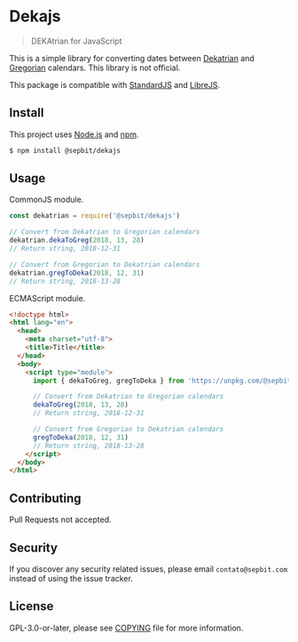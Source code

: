 # Dekajs

> DEKAtrian for JavaScript

This is a simple library for converting dates between [Dekatrian](https://www.facebook.com/dekatrian/) and [Gregorian](https://en.wikipedia.org/wiki/Adoption_of_the_Gregorian_calendar) calendars. This library is not official.

This package is compatible with [StandardJS](https://standardjs.com) and [LibreJS](https://www.gnu.org/software/librejs).

## Install

This project uses [Node.js](https://nodejs.org) and [npm](https://www.npmjs.com).

``` bash
$ npm install @sepbit/dekajs
```

## Usage

CommonJS module.

``` javascript
const dekatrian = require('@sepbit/dekajs')

// Convert from Dekatrian to Gregorian calendars
dekatrian.dekaToGreg(2018, 13, 28)
// Return string, 2018-12-31

// Convert from Gregorian to Dekatrian calendars
dekatrian.gregToDeka(2018, 12, 31)
// Return string, 2018-13-28
```

ECMAScript module.


``` html
<!doctype html>
<html lang="en">
  <head>
    <meta charset="utf-8">
    <title>Title</title>
  </head>
  <body>
    <script type="module">
      import { dekaToGreg, gregToDeka } from 'https://unpkg.com/@sepbit/dekajs/lib/main.js'

      // Convert from Dekatrian to Gregorian calendars
      dekaToGreg(2018, 13, 28)
      // Return string, 2018-12-31

      // Convert from Gregorian to Dekatrian calendars
      gregToDeka(2018, 12, 31)
      // Return string, 2018-13-28
    </script>
  </body>
</html>
```

## Contributing

Pull Requests not accepted.

## Security

If you discover any security related issues, please email `contato@sepbit.com` instead of using the issue tracker.

## License

GPL-3.0-or-later, please see [COPYING](COPYING) file for more information.
